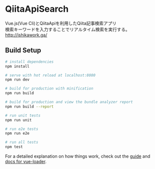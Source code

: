# QiitaApiSearch
Vue.js(Vue Cli)とQiitaApiを利用したQiita記事検索アプリ  
検索キーワードを入力することでリアルタイム検索を実行する。  
http://ishikawork.ga/

## Build Setup

``` bash
# install dependencies
npm install

# serve with hot reload at localhost:8080
npm run dev

# build for production with minification
npm run build

# build for production and view the bundle analyzer report
npm run build --report

# run unit tests
npm run unit

# run e2e tests
npm run e2e

# run all tests
npm test
```

For a detailed explanation on how things work, check out the [guide](http://vuejs-templates.github.io/webpack/) and [docs for vue-loader](http://vuejs.github.io/vue-loader).

